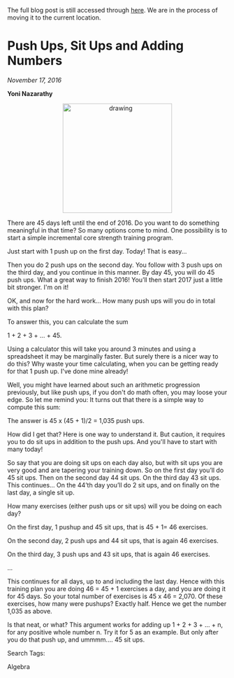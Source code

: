 The full blog post is still accessed through [here](https://www.1onepsilon.com/single-post/2016/11/17/Push-Ups-Sit-Ups-and-Adding-Numbers). We are in the process of moving it to the current location.


# Push Ups, Sit Ups and Adding Numbers
*November 17, 2016*

**Yoni Nazarathy**

<center>
 <img class = "blog-inline-image" src="https://es-app.com/assets/QQQQ.jpg" alt="drawing" width="250px"/>
</center> 

There are 45 days left until the end of 2016. Do you want to do something meaningful in that time? So many options come to mind. One possibility is to start a simple incremental core strength training program.

 

Just start with 1 push up on the first day. Today! That is easy...

 

Then you do 2 push ups on the second day. You follow with 3 push ups on the third day, and you continue in this manner. By day 45, you will do 45 push ups. What a great way to finish 2016! You’ll then start 2017 just a little bit stronger. I'm on it!

 

OK, and now for the hard work... How many push ups will you do in total with this plan?

 

To answer this, you can calculate the sum

1 + 2 + 3 + … + 45.

 

Using a calculator this will take you around 3 minutes and using a spreadsheet it may be marginally faster. But surely there is a nicer way to do this? Why waste your time calculating, when you can be getting ready for that 1 push up. I've done mine already!

 

Well, you might have learned about such an arithmetic progression previously, but like push ups, if you don't do math often, you may loose your edge. So let me remind you: It turns out that there is a simple way to compute this sum:

 

The answer is 45 x (45 + 1)/2 =  1,035 push ups.

 

How did I get that? Here is one way to understand it. But caution, it requires you to do sit ups in addition to the push ups. And you'll have to start with many today!

 

So say that you are doing sit ups on each day also, but with sit ups you are very good and are tapering your training down. So on the first day you’ll do 45 sit ups. Then on the second day 44 sit ups. On the third day 43 sit ups. This continues... On the 44’th day you’ll do 2 sit ups, and on finally on the last day, a single sit up.

 

How many exercises (either push ups or sit ups) will you be doing on each day?

 

On the first day, 1 pushup and 45 sit ups, that is 45 + 1= 46 exercises.

On the second day, 2 push ups and 44 sit ups, that is again 46 exercises.

On the third day, 3 push ups and 43 sit ups, that is again 46 exercises.

...

 

This continues for all days, up to and including the last day. Hence with this training plan you are doing 46 = 45 + 1 exercises a day, and you are doing it for 45 days. So your total number of exercises is 45 x 46 = 2,070. Of these exercises, how many were pushups? Exactly half. Hence we get the number 1,035 as above.

 

Is that neat, or what? This argument works for adding up 1 + 2 + 3 + ... + n, for any positive whole number n. Try it for 5 as an example. But only after you do that push up, and ummmm.... 45 sit ups.

 

 

 

Search Tags:

Algebra

